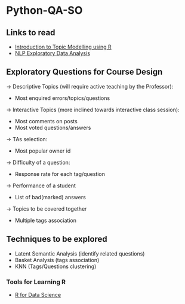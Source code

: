 # Python-QA-SO

## Links to read
<ul>
<li><a href = "https://eight2late.wordpress.com/2015/09/29/a-gentle-introduction-to-topic-modeling-using-r/" >Introduction to Topic Modelling using R</a> </li>
<li><a href = "https://rpubs.com/fariz/NLP">NLP Exploratory Data Analysis</a></li>
</ul>

## Exploratory Questions for Course Design
-> Descriptive Topics (will require active teaching by the Professor):
- Most enquired errors/topics/questions

-> Interactive Topics (more inclined towards interactive class session):
- Most comments on posts
- Most voted questions/answers

-> TAs selection:
- Most popular owner id

-> Difficulty of a question:
- Response rate for each tag/question

-> Performance of a student
- List of bad(marked) answers 

-> Topics to be covered together
- Multiple tags association

## Techniques to be explored
- Latent Semantic Analysis (identify related questions)
- Basket Analysis (tags association)
- KNN (Tags/Questions clustering)

### Tools for Learning R
<ul>
<li><a href = "http://r4ds.had.co.nz/">R for Data Science</a></li>
<ul>


